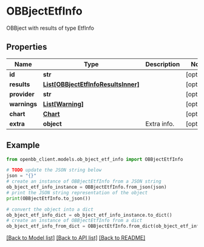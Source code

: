 # OBBjectEtfInfo

OBBject with results of type EtfInfo

## Properties

Name | Type | Description | Notes
------------ | ------------- | ------------- | -------------
**id** | **str** |  | [optional] 
**results** | [**List[OBBjectEtfInfoResultsInner]**](OBBjectEtfInfoResultsInner.md) |  | [optional] 
**provider** | **str** |  | [optional] 
**warnings** | [**List[Warning]**](Warning.md) |  | [optional] 
**chart** | [**Chart**](Chart.md) |  | [optional] 
**extra** | **object** | Extra info. | [optional] 

## Example

```python
from openbb_client.models.ob_bject_etf_info import OBBjectEtfInfo

# TODO update the JSON string below
json = "{}"
# create an instance of OBBjectEtfInfo from a JSON string
ob_bject_etf_info_instance = OBBjectEtfInfo.from_json(json)
# print the JSON string representation of the object
print(OBBjectEtfInfo.to_json())

# convert the object into a dict
ob_bject_etf_info_dict = ob_bject_etf_info_instance.to_dict()
# create an instance of OBBjectEtfInfo from a dict
ob_bject_etf_info_from_dict = OBBjectEtfInfo.from_dict(ob_bject_etf_info_dict)
```
[[Back to Model list]](../README.md#documentation-for-models) [[Back to API list]](../README.md#documentation-for-api-endpoints) [[Back to README]](../README.md)


